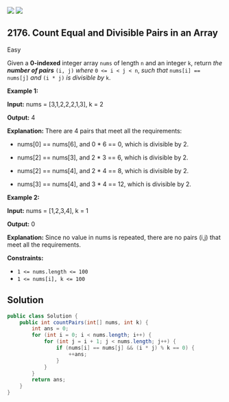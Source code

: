 [![](https://img.shields.io/github/stars/javadev/LeetCode-in-Java?label=Stars&style=flat-square)](https://github.com/javadev/LeetCode-in-Java)
[![](https://img.shields.io/github/forks/javadev/LeetCode-in-Java?label=Fork%20me%20on%20GitHub%20&style=flat-square)](https://github.com/javadev/LeetCode-in-Java/fork)

## 2176\. Count Equal and Divisible Pairs in an Array

Easy

Given a **0-indexed** integer array `nums` of length `n` and an integer `k`, return _the **number of pairs**_ `(i, j)` _where_ `0 <= i < j < n`, _such that_ `nums[i] == nums[j]` _and_ `(i * j)` _is divisible by_ `k`.

**Example 1:**

**Input:** nums = [3,1,2,2,2,1,3], k = 2

**Output:** 4

**Explanation:** There are 4 pairs that meet all the requirements: 

- nums[0] == nums[6], and 0 \* 6 == 0, which is divisible by 2. 

- nums[2] == nums[3], and 2 \* 3 == 6, which is divisible by 2. 

- nums[2] == nums[4], and 2 \* 4 == 8, which is divisible by 2. 

- nums[3] == nums[4], and 3 \* 4 == 12, which is divisible by 2. 

**Example 2:**

**Input:** nums = [1,2,3,4], k = 1

**Output:** 0

**Explanation:** Since no value in nums is repeated, there are no pairs (i,j) that meet all the requirements. 

**Constraints:**

*   `1 <= nums.length <= 100`
*   `1 <= nums[i], k <= 100`

## Solution

```java
public class Solution {
    public int countPairs(int[] nums, int k) {
        int ans = 0;
        for (int i = 0; i < nums.length; i++) {
            for (int j = i + 1; j < nums.length; j++) {
                if (nums[i] == nums[j] && (i * j) % k == 0) {
                    ++ans;
                }
            }
        }
        return ans;
    }
}
```